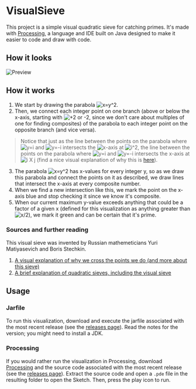 # VisualSieve
This project is a simple visual quadratic sieve for catching primes. It's made with [Processing](https://processing.org/), a language and IDE built on Java designed to make it easier to code and draw with code.

## How it looks
![Preview](https://blakeearth.github.io/VisualSieve/preview.gif)

## How it works
1. We start by drawing the parabola ![x=y^2](https://blakeearth.github.io/VisualSieve/math/parabola.PNG). 
2. Then, we connect each integer point on one branch (above or below the x-axis, starting with ![+2 or -2](https://blakeearth.github.io/VisualSieve/math/two.PNG), since we don't care about multiples of one for finding composites) of the parabola to each integer point on the opposite branch (and vice versa). 
> Notice that just as the line between the points on the parabola where ![y=i](https://blakeearth.github.io/VisualSieve/math/y-equals-i.PNG) and ![y=-i](https://blakeearth.github.io/VisualSieve/math/y-equals-minus-i.PNG) intersects the ![x](https://blakeearth.github.io/VisualSieve/math/x.PNG)-axis at ![i^2](https://blakeearth.github.io/VisualSieve/math/i-squared.PNG), the line between the points on the parabola where ![y=i](https://blakeearth.github.io/VisualSieve/math/y-equals-i.PNG) and ![y=-i](https://blakeearth.github.io/VisualSieve/math/y-equals-minus-j.PNG) intersects the x-axis at ![i X j](https://blakeearth.github.io/VisualSieve/math/i-times-j.PNG) (find a nice visual explanation of why this is [here](https://plus.maths.org/content/catching-primes)).
3. The parabola ![x=y^2](https://blakeearth.github.io/VisualSieve/math/parabola.PNG) has x-values for every integer y, so as we draw this parabola and connect the points on it as described, we draw lines that intersect the x-axis at every composite number. 
4. When we find a new intersection like this, we mark the point on the x-axis blue and stop checking it since we know it's composite. 
5. When our current maximum y-value exceeds anything that could be a factor of a given x (defined for this visualization as anything greater than ![x/2](https://blakeearth.github.io/VisualSieve/math/x-divided-by-two.PNG)), we mark it green and can be certain that it's prime.

### Sources and further reading
This visual sieve was invented by Russian mathemeticians Yuri Matiyasevich and Boris Stechkin.
1. [A visual explanation of why we cross the points we do (and more about this sieve)](https://plus.maths.org/content/catching-primes)
2. [A brief explanation of quadratic sieves, including the visual sieve](http://mathworld.wolfram.com/QuadraticSieve.html)

## Usage
### Jarfile
To run this visualization, download and execute the jarfile associated with the most recent release (see the [releases page](https://github.com/blakeearth/VisualSieve/releases/)). Read the notes for the version; you might need to install a JDK.

### Processing
If you would rather run the visualization in Processing, download [Processing](https://processing.org/) and the source code associated with the most recent release (see the [releases page](https://github.com/blakeearth/VisualSieve/releases/)). Extract the source code and open a `.pde` file in the resulting folder to open the Sketch. Then, press the play icon to run.
